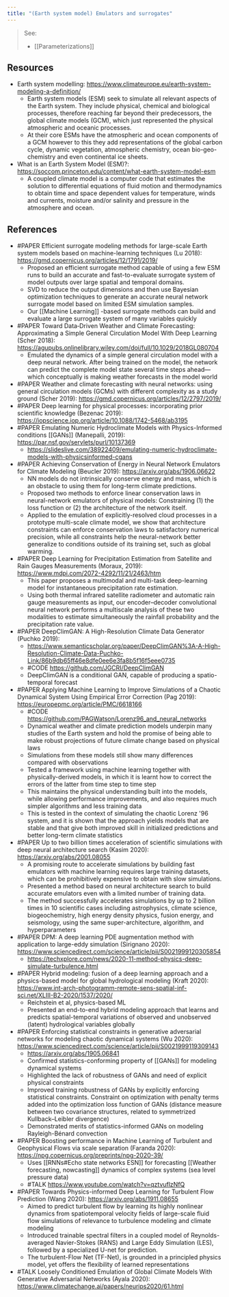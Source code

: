 ```yaml
---
title: "(Earth system model) Emulators and surrogates"
---
```


> See:
> - [[Parameterizations]]

## Resources
- Earth system modelling: https://www.climateurope.eu/earth-system-modeling-a-definition/
	- Earth system models (ESM) seek to simulate all relevant aspects of the Earth system. They include physical, chemical and biological processes, therefore reaching far beyond their predecessors, the global climate models (GCM), which just represented the physical atmospheric and oceanic processes.
	- At their core ESMs have the atmospheric and ocean components of a GCM however to this they add representations of the global carbon cycle, dynamic vegetation, atmospheric chemistry, ocean bio-geo-chemistry and even continental ice sheets.
- What is an Earth System Model (ESM)?: https://soccom.princeton.edu/content/what-earth-system-model-esm
	- A coupled climate model is a computer code that estimates the solution to differential equations of fluid motion and thermodynamics to obtain time and space dependent values for temperature, winds and currents, moisture and/or salinity and pressure in the atmosphere and ocean. 


## References
- #PAPER Efficient surrogate modeling methods for large-scale Earth system models based on machine-learning techniques (Lu 2018): https://gmd.copernicus.org/articles/12/1791/2019/
	- Proposed an efficient surrogate method capable of using a few ESM runs to build an accurate and fast-to-evaluate surrogate system of model outputs over large spatial and temporal domains. 
	- SVD to reduce the output dimensions and then use Bayesian optimization techniques to generate an accurate neural network surrogate model based on limited ESM simulation samples. 
	- Our [[Machine Learning]] -based surrogate methods can build and evaluate a large surrogate system of many variables quickly
- #PAPER Toward Data‐Driven Weather and Climate Forecasting: Approximating a Simple General Circulation Model With Deep Learning (Scher 2018): https://agupubs.onlinelibrary.wiley.com/doi/full/10.1029/2018GL080704
	- Emulated the dynamics of a simple general circulation model with a deep neural network. After being trained on the model, the network can predict the complete model state several time steps ahead—which conceptually is making weather forecasts in the model world
- #PAPER Weather and climate forecasting with neural networks: using general circulation models (GCMs) with different complexity as a study ground (Scher 2019): https://gmd.copernicus.org/articles/12/2797/2019/
- #PAPER Deep learning for physical processes: incorporating prior scientific knowledge (Bezenac 2019): https://iopscience.iop.org/article/10.1088/1742-5468/ab3195
- #PAPER Emulating Numeric Hydroclimate Models with Physics-Informed conditions [[GANs]] (Manepalli, 2019): https://par.nsf.gov/servlets/purl/10137369
	- https://slideslive.com/38922409/emulating-numeric-hydroclimate-models-with-physicsinformed-cgans 
- #PAPER Achieving Conservation of Energy in Neural Network Emulators for Climate Modeling (Beucler 2019): https://arxiv.org/abs/1906.06622
	- NN models do not intrinsically conserve energy and mass, which is an obstacle to using them for long-term climate predictions. 
	- Proposed two methods to enforce linear conservation laws in neural-network emulators of physical models: Constraining (1) the loss function or (2) the architecture of the network itself. 
	- Applied to the emulation of explicitly-resolved cloud processes in a prototype multi-scale climate model, we show that architecture constraints can enforce conservation laws to satisfactory numerical precision, while all constraints help the neural-network better generalize to conditions outside of its training set, such as global warming.
- #PAPER Deep Learning for Precipitation Estimation from Satellite and Rain Gauges Measurements (Moraux, 2019): https://www.mdpi.com/2072-4292/11/21/2463/htm
	- This paper proposes a multimodal and multi-task deep-learning model for instantaneous precipitation rate estimation. 
	- Using both thermal infrared satellite radiometer and automatic rain gauge measurements as input, our encoder–decoder convolutional neural network performs a multiscale analysis of these two modalities to estimate simultaneously the rainfall probability and the precipitation rate value.
- #PAPER DeepClimGAN: A High-Resolution Climate Data Generator (Puchko 2019): 
	- https://www.semanticscholar.org/paper/DeepClimGAN%3A-A-High-Resolution-Climate-Data-Puchko-Link/86b9db65ff46e8dfe0ee6e3fa8b5f16f5eee0735
	- #CODE https://github.com/JGCRI/DeepClimGAN
	- DeepClimGAN is a conditional GAN, capable of producing a spatio-temporal forecast
- #PAPER Applying Machine Learning to Improve Simulations of a Chaotic Dynamical System Using Empirical Error Correction (Pag 2019): https://europepmc.org/article/PMC/6618166
	- #CODE https://github.com/PAGWatson/Lorenz96_and_neural_networks
	- Dynamical weather and climate prediction models underpin many studies of the Earth system and hold the promise of being able to make robust projections of future climate change based on physical laws
	- Simulations from these models still show many differences compared with observations
	- Tested a framework using machine learning together with physically-derived models, in which it is learnt how to correct the errors of the latter from time step to time step
	- This maintains the physical understanding built into the models, while allowing performance improvements, and also requires much simpler algorithms and less training data
	- This is tested in the context of simulating the chaotic Lorenz '96 system, and it is shown that the approach yields models that are stable and that give both improved skill in initialized predictions and better long-term climate statistics
- #PAPER Up to two billion times acceleration of scientific simulations with deep neural architecture search (Kasim 2020): https://arxiv.org/abs/2001.08055
	- A promising route to accelerate simulations by building fast emulators with machine learning requires large training datasets, which can be prohibitively expensive to obtain with slow simulations. 
	- Presented a method based on neural architecture search to build accurate emulators even with a limited number of training data. 
	- The method successfully accelerates simulations by up to 2 billion times in 10 scientific cases including astrophysics, climate science, biogeochemistry, high energy density physics, fusion energy, and seismology, using the same super-architecture, algorithm, and hyperparameters
- #PAPER DPM: A deep learning PDE augmentation method with application to large-eddy simulation (Sirignano 2020): https://www.sciencedirect.com/science/article/pii/S0021999120305854
	- https://techxplore.com/news/2020-11-method-physics-deep-simulate-turbulence.html
- #PAPER Hybrid modeling: fusion of a deep learning approach and a physics-based model for global hydrological modeling (Kraft 2020): https://www.int-arch-photogramm-remote-sens-spatial-inf-sci.net/XLIII-B2-2020/1537/2020/
	- Reichstein et al, physics-based ML
	- Presented an end-to-end hybrid modeling approach that learns and predicts spatial-temporal variations of observed and unobserved (latent) hydrological variables globally
- #PAPER Enforcing statistical constraints in generative adversarial networks for modeling chaotic dynamical systems (Wu 2020): https://www.sciencedirect.com/science/article/pii/S0021999119309143
	- https://arxiv.org/abs/1905.06841
	- Confirmed statistics-conforming property of [[GANs]] for modeling dynamical systems
	- Highlighted the lack of robustness of GANs and need of explicit physical constraints
	- Improved training robustness of GANs by explicitly enforcing statistical constraints. Constraint on optimization with penalty  terms  added  into  the  optimization loss function of GANs (distance measure between two covariance structures, related to symmetrized Kullback–Leibler divergence) 
	- Demonstrated merits of statistics-informed GANs on modeling Rayleigh-Bénard convection
- #PAPER Boosting performance in Machine Learning of Turbulent and Geophysical Flows via scale separation (Faranda 2020): https://npg.copernicus.org/preprints/npg-2020-39/
	- Uses [[RNNs#Echo state networks ESN]] for forecasting [[Weather forecasting, nowcasting]] dynamics of complex systems (sea level pressure data)
	- #TALK https://www.youtube.com/watch?v=qztvuflzNfQ
- #PAPER Towards Physics-informed Deep Learning for Turbulent Flow Prediction (Wang 2020): https://arxiv.org/abs/1911.08655
	- Aimed to predict turbulent flow by learning its highly nonlinear dynamics from spatiotemporal velocity fields of large-scale fluid flow simulations of relevance to turbulence modeling and climate modeling
	- Introduced trainable spectral filters in a coupled model of Reynolds-averaged Navier-Stokes (RANS) and Large Eddy Simulation (LES), followed by a specialized U-net for prediction.
	- The turbulent-Flow Net (TF-Net), is grounded in a principled physics model, yet offers the flexibility of learned representations
- #TALK Loosely Conditioned Emulation of Global Climate Models With Generative Adversarial Networks (Ayala 2020): https://www.climatechange.ai/papers/neurips2020/61.html
